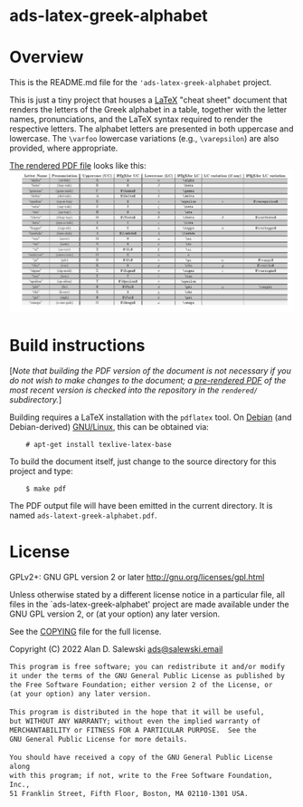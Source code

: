 # ads-latex-greek-alphabet

# Overview

This is the README.md file for the `'ads-latex-greek-alphabet` project.

This is just a tiny project that houses a [LaTeX][WPLATEX] "cheat sheet"
document that renders the letters of the Greek alphabet in a table, together
with the letter names, pronunciations, and the LaTeX syntax required to render
the respective letters. The alphabet letters are presented in both uppercase
and lowercase. The `\varfoo` lowercase variations (e.g., `\varepsilon`) are
also provided, where appropriate.

[The rendered PDF file][RENDPDF] looks like this: ![PNG export of the rendered PDF][EXPTPNG]


# Build instructions

\[*Note that building the PDF version of the document is not necessary if you
do not wish to make changes to the document; a [pre-rendered PDF][RENDPDF] of
the most recent version is checked into the repository in the `rendered/`
subdirectory.*\]

Building requires a LaTeX installation with the `pdflatex` tool. On
[Debian][DEBIAN] (and Debian-derived) [GNU/Linux][GNULINUX], this can be
obtained via:
```
    # apt-get install texlive-latex-base
```

To build the document itself, just change to the source directory for this
project and type:

```
    $ make pdf
```

The PDF output file will have been emitted in the current directory. It is
named `ads-latext-greek-alphabet.pdf`.


# License

GPLv2+: GNU GPL version 2 or later <http://gnu.org/licenses/gpl.html>

Unless otherwise stated by a different license notice in a particular file,
all files in the `ads-latex-greek-alphabet' project are made available under
the GNU GPL version 2, or (at your option) any later version.

See the [COPYING] file for the full license.

Copyright (C) 2022 Alan D. Salewski <ads@salewski.email>

    This program is free software; you can redistribute it and/or modify
    it under the terms of the GNU General Public License as published by
    the Free Software Foundation; either version 2 of the License, or
    (at your option) any later version.

    This program is distributed in the hope that it will be useful,
    but WITHOUT ANY WARRANTY; without even the implied warranty of
    MERCHANTABILITY or FITNESS FOR A PARTICULAR PURPOSE.  See the
    GNU General Public License for more details.

    You should have received a copy of the GNU General Public License along
    with this program; if not, write to the Free Software Foundation, Inc.,
    51 Franklin Street, Fifth Floor, Boston, MA 02110-1301 USA.


[COPYING]: ./COPYING "file: COPYING"
[RENDPDF]: ./rendered/ads-latex-greek-alphabet.pdf?raw=true  "file: ads-latex-greek-alphabet.pdf"
[EXPTPNG]: ./rendered/ads-latex-greek-alphabet-as-exported-image.png

[DEBIAN]:   https://www.debian.org/                     "Debian: The Universal Operating System"
[GNULINUX]: https://www.gnu.org/gnu/linux-and-gnu.html  "gnu.org: Linux and the GNU System"
[WPLATEX]:  https://en.wikipedia.org/wiki/LaTeX         "Wikipedia: LaTeX"
